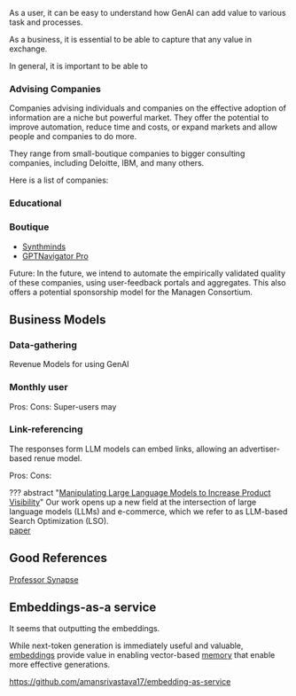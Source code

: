 


As a user, it can be easy to understand how GenAI can add value to various task and processes. 

As a business, it is essential to be able to capture that any value in exchange. 

In general, it is important to be able to 


### Advising Companies

Companies advising individuals and companies on the effective adoption of information are a niche but powerful market. They offer the potential to improve automation, reduce time and costs, or expand markets and allow people and companies to do more.

They range from small-boutique companies to bigger consulting companies, including Deloitte, IBM, and many others.

Here is a list of companies:

### Educational

### Boutique
- [Synthminds](https://www.synthminds.ai/)
- [GPTNavigator Pro](https://gptnavigatorpro.com/)

Future: In the future, we intend to automate the empirically validated quality of these companies, using user-feedback portals and aggregates. This also offers a potential sponsorship model for the Managen Consortium.

## Business Models

### Data-gathering

Revenue Models for using GenAI


### Monthly user

Pros:
Cons: Super-users may 

### Link-referencing

The responses form LLM models can embed links, allowing an advertiser-based renue model. 

Pros: 
Cons: 

??? abstract "[Manipulating Large Language Models to Increase Product Visibility](https://github.com/aounon/llm-rank-optimizer)"
    Our work opens up a new field at the intersection of large language models (LLMs) and e-commerce, which we refer to as LLM-based Search Optimization (LSO).  
    [paper](https://arxiv.org/abs/2404.07981)


## Good References

[Professor Synapse](https://www.youtube.com/watch?v=pFPZFmOTgtA&t=232s)

## Embeddings-as-a service
It seems that outputting the embeddings. 

While next-token generation is immediately useful and valuable, [embeddings](../../Understanding/architectures/models/index.md#embeddings) provide value in enabling vector-based [memory](../../Understanding/agents/components/memory.md) that enable more effective generations. 


https://github.com/amansrivastava17/embedding-as-service
